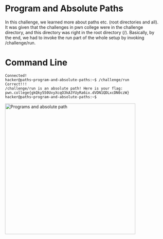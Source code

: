 # Program and Absolute Paths
In this challenge, we learned more about paths etc. (root directories and all). 
It was given that the challenges in pwn college were in the challenge directory, and this directory was right in the root directory (/).
Basically, by the end, we had to invoke the run part of the whole setup by invoking /challenge/run.
# Command Line
```
Connected!
hacker@paths~program-and-absolute-paths:~$ /challenge/run
Correct!!!
/challenge/run is an absolute path! Here is your flag:
pwn.college{gkQky550UvyXcqO3kA3YUyRa6ix.dVDN1QDLxcDN0czW}
hacker@paths~program-and-absolute-paths:~$
```
<img width="428" alt="Programs and absolute path" src="https://github.com/user-attachments/assets/d5bf598b-6a81-4480-a61b-80855e51c545">
